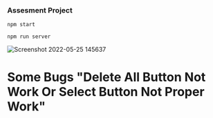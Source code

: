 ### Assesment Project

`npm start`

`npm run server`

![Screenshot 2022-05-25 145637](https://user-images.githubusercontent.com/74202040/170230003-aa72874e-d526-4237-8a66-09ad7576a867.jpg)

# Some Bugs "Delete All Button Not Work Or Select Button Not Proper Work"
